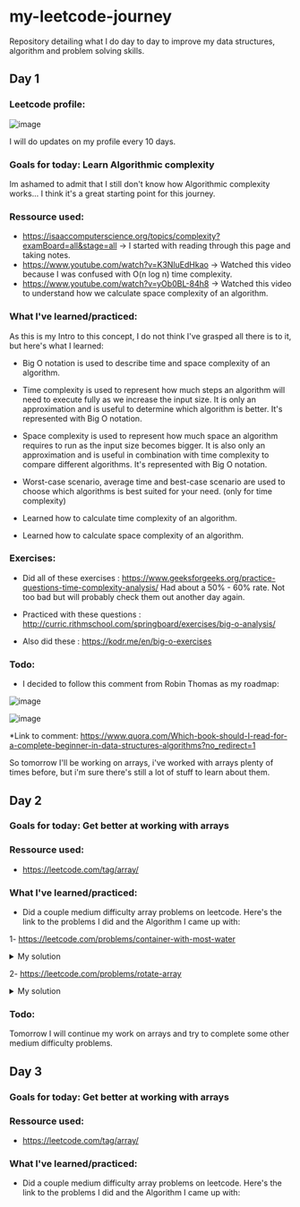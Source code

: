# my-leetcode-journey
Repository detailing what I do day to day to improve my data structures, algorithm and problem solving skills.

## Day 1

### Leetcode profile:


![image](https://github.com/BlunderBarry/my-leetcode-journey/assets/115489663/1df9efb8-6fdb-45a4-91bc-091790b79ad9)

I will do updates on my profile every 10 days.

### Goals for today: Learn Algorithmic complexity
Im ashamed to admit that I still don't know how Algorithmic complexity works... I think it's a great starting point for this journey.

### Ressource used:
- https://isaaccomputerscience.org/topics/complexity?examBoard=all&stage=all -> I started with reading through this page and taking notes.
- https://www.youtube.com/watch?v=K3NluEdHkao -> Watched this video because I was confused with O(n log n) time complexity.
- https://www.youtube.com/watch?v=yOb0BL-84h8 -> Watched this video to understand how we calculate space complexity of an algorithm.

### What I've learned/practiced:
As this is my Intro to this concept, I do not think I've grasped all there is to it, but here's what I learned:

- Big O notation is used to describe time and space complexity of an algorithm.

- Time complexity is used to represent how much steps an algorithm will need to execute fully
as we increase the input size. It is only an approximation and is useful to determine which algorithm is better.
It's represented with Big O notation.

- Space complexity is used to represent how much space an algorithm requires to run as the input size becomes bigger.
It is also only an approximation and is useful in combination with time complexity to compare different algorithms.
It's represented with Big O notation.

- Worst-case scenario, average time and best-case scenario are used to choose which algorithms is best suited for your need.
(only for time complexity)

- Learned how to calculate time complexity of an algorithm.

- Learned how to calculate space complexity of an algorithm.

### Exercises:

- Did all of these exercises : https://www.geeksforgeeks.org/practice-questions-time-complexity-analysis/
Had about a 50% - 60% rate. Not too bad but will probably check them out another day again.

- Practiced with these questions : http://curric.rithmschool.com/springboard/exercises/big-o-analysis/

- Also did these : https://kodr.me/en/big-o-exercises

### Todo:

- I decided to follow this comment from Robin Thomas as my roadmap:


![image](https://github.com/BlunderBarry/my-leetcode-journey/assets/115489663/9907b1a0-b28c-4be4-9b98-73e8e9dcd98a)

![image](https://github.com/BlunderBarry/my-leetcode-journey/assets/115489663/4fd64149-6c3e-44a5-864e-38f92ea25c7e)

*Link to comment: https://www.quora.com/Which-book-should-I-read-for-a-complete-beginner-in-data-structures-algorithms?no_redirect=1

So tomorrow I'll be working on arrays, i've worked with arrays plenty of times before, but i'm sure there's still a lot of
stuff to learn about them.


## Day 2

### Goals for today: Get better at working with arrays

### Ressource used:

- https://leetcode.com/tag/array/

 ### What I've learned/practiced:

 - Did a couple medium difficulty array problems on leetcode. Here's the link to the problems I did and the Algorithm I came up with:

1- https://leetcode.com/problems/container-with-most-water
<details>
 <summary>My solution</summary>
 
 ```
 public int maxArea(int[] height) {
        int maxWater = 0; 
        int k = height.length - 1;
        int j = 0;
        int i = 1;
        while(i < height.length){
            int dist = k - j;
            if(height[j] > height[k]){
                if(dist * height[k] > maxWater) {
                    maxWater = dist * height[k];
                }
                k--;
            } else {
                 if(dist * height[j] > maxWater) {
                    maxWater = dist * height[j];
                }
                j++;
            }
            i++;
        }
        return maxWater;
    }
```
Time complexity: O(N) - 
Space complexity: I'm not sure about this one, but my guess would be O(N)
</details>

2- https://leetcode.com/problems/rotate-array

<details>
 <summary>My solution</summary>
 Spent about 5 hours on this problem only to come empty handed.... even after checking the solution I feel like I would've never came up with that.
 Will try to solve it again in a couple of weeks.
</details>

### Todo:

Tomorrow I will continue my work on arrays and try to complete some other medium difficulty problems.

## Day 3

### Goals for today: Get better at working with arrays

### Ressource used:

- https://leetcode.com/tag/array/

 
 ### What I've learned/practiced:

  - Did a couple medium difficulty array problems on leetcode. Here's the link to the problems I did and the Algorithm I came up with:











